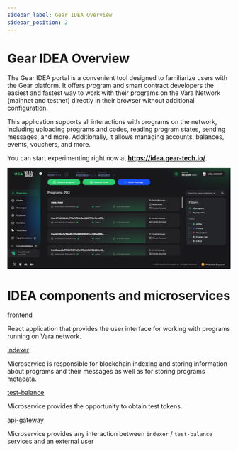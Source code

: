 ```yaml
---
sidebar_label: Gear IDEA Overview
sidebar_position: 2
---
```


# Gear IDEA Overview

The Gear IDEA portal is a convenient tool designed to familiarize users with the Gear platform. It offers program and smart contract developers the easiest and fastest way to work with their programs on the Vara Network (mainnet and testnet) directly in their browser without additional configuration.

This application supports all interactions with programs on the network, including uploading programs and codes, reading program states, sending messages, and more. Additionally, it allows managing accounts, balances, events, vouchers, and more.

You can start experimenting right now at **https://idea.gear-tech.io/**.

![Idea main screen](./img/idea_main.jpg)

# IDEA components and microservices

[frontend](https://github.com/gear-tech/gear-js/tree/main/idea/frontend)

React application that provides the user interface for working with programs running on Vara network.

[indexer](https://github.com/gear-tech/gear-js/tree/master/idea/indexer)

Microservice is responsible for blockchain indexing and storing information about programs and their messages as well as for storing programs metadata.

[test-balance](https://github.com/gear-tech/gear-js/tree/main/idea/test-balance)

Microservice provides the opportunity to obtain test tokens.

[api-gateway](https://github.com/gear-tech/gear-js/tree/main/idea/api-gateway)

Microservice provides any interaction between `indexer` / `test-balance` services and an external user
